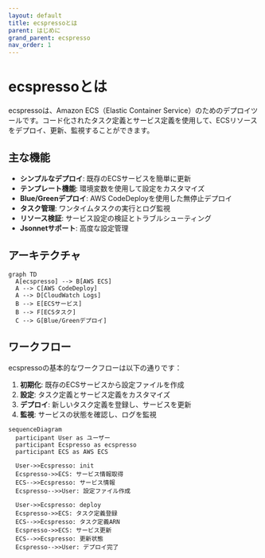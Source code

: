 ```yaml
---
layout: default
title: ecspressoとは
parent: はじめに
grand_parent: ecspresso
nav_order: 1
---
```


# ecspressoとは

ecspressoは、Amazon ECS（Elastic Container Service）のためのデプロイツールです。コード化されたタスク定義とサービス定義を使用して、ECSリソースをデプロイ、更新、監視することができます。

## 主な機能

- **シンプルなデプロイ**: 既存のECSサービスを簡単に更新
- **テンプレート機能**: 環境変数を使用して設定をカスタマイズ
- **Blue/Greenデプロイ**: AWS CodeDeployを使用した無停止デプロイ
- **タスク管理**: ワンタイムタスクの実行とログ監視
- **リソース検証**: サービス設定の検証とトラブルシューティング
- **Jsonnetサポート**: 高度な設定管理

## アーキテクチャ

```mermaid
graph TD
  A[ecspresso] --> B[AWS ECS]
  A --> C[AWS CodeDeploy]
  A --> D[CloudWatch Logs]
  B --> E[ECSサービス]
  B --> F[ECSタスク]
  C --> G[Blue/Greenデプロイ]
```

## ワークフロー

ecspressoの基本的なワークフローは以下の通りです：

1. **初期化**: 既存のECSサービスから設定ファイルを作成
2. **設定**: タスク定義とサービス定義をカスタマイズ
3. **デプロイ**: 新しいタスク定義を登録し、サービスを更新
4. **監視**: サービスの状態を確認し、ログを監視

```mermaid
sequenceDiagram
  participant User as ユーザー
  participant Ecspresso as ecspresso
  participant ECS as AWS ECS
  
  User->>Ecspresso: init
  Ecspresso->>ECS: サービス情報取得
  ECS-->>Ecspresso: サービス情報
  Ecspresso-->>User: 設定ファイル作成
  
  User->>Ecspresso: deploy
  Ecspresso->>ECS: タスク定義登録
  ECS-->>Ecspresso: タスク定義ARN
  Ecspresso->>ECS: サービス更新
  ECS-->>Ecspresso: 更新状態
  Ecspresso-->>User: デプロイ完了
```
